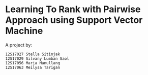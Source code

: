 # Learning To Rank with Pairwise Approach using Support Vector Machine
A project by:
```
12S17027 Stella Sitinjak
12S17029 Silvany Lumban Gaol
12S17056 Maria Manullang
12S17063 Meilysa Tarigan
```